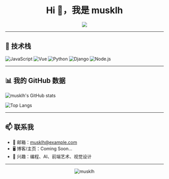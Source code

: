 <h1 align="center">Hi 👋，我是 musklh</h1>

<p align="center">
  <img src="https://readme-typing-svg.demolab.com?font=Fira+Code&pause=1000&color=38BDF8&center=true&vCenter=true&width=435&lines=Welcome+to+my+GitHub+profile!;I+love+coding+and+sharing+ideas.">
</p>

---

## 🧰 技术栈

![JavaScript](https://img.shields.io/badge/-JavaScript-F7DF1E?logo=javascript&logoColor=000)
![Vue](https://img.shields.io/badge/-Vue.js-4FC08D?logo=vue.js&logoColor=fff)
![Python](https://img.shields.io/badge/-Python-3776AB?logo=python&logoColor=fff)
![Django](https://img.shields.io/badge/-Django-092E20?logo=django&logoColor=fff)
![Node.js](https://img.shields.io/badge/-Node.js-339933?logo=node.js&logoColor=fff)

---

## 📊 我的 GitHub 数据

![musklh's GitHub stats](https://github-readme-stats.vercel.app/api?username=musklh&show_icons=true&theme=radical)

![Top Langs](https://github-readme-stats.vercel.app/api/top-langs/?username=musklh&layout=compact&theme=tokyonight)

---


## 📫 联系我

- 📧 邮箱：musklh@example.com  
- 🖥️ 博客/主页：Coming Soon...
- 🧭 兴趣：编程、AI、前端艺术、视觉设计

---

<p align="center">
  <img src="https://komarev.com/ghpvc/?username=musklh&label=Profile+Views&color=blue&style=flat" alt="musklh" />
</p>
